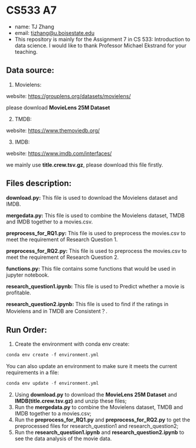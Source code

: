 # CS533 A7
- name: TJ Zhang
- email: tjzhang@u.boisestate.edu
- This repository is mainly for the Assignment 7 in CS 533: Introduction to data science. I would like to thank Professor Michael Ekstrand for your teaching.


## Data source:

1. Movielens:

website: https://grouplens.org/datasets/movielens/

please download **MovieLens 25M Dataset**

2. TMDB: 

website: https://www.themoviedb.org/

3. IMDB:

website: https://www.imdb.com/interfaces/

we mainly use **title.crew.tsv.gz**, please download this file firstly.

## Files description:

**download.py:** This file is used to download the Movielens dataset and IMDB.

**mergedata.py:** This file is used to combine the Movielens dataset, TMDB and IMDB together to a movies.csv.

**preprocess_for_RQ1.py:** This file is used to preprocess the movies.csv to meet the requirement of Research Question 1.

**preprocess_for_RQ2.py:** This file is used to preprocess the movies.csv to meet the requirement of Research Question 2.

**functions.py:** This file contains some functions that would be used in jupyter notebook.

**research_question1.ipynb:** This file is used to Predict whether a movie is profitable.

**research_question2.ipynb:** This file is used to find if the ratings in Movielens and in TMDB are Consistent？.

## Run Order:
1. Create the environment with conda env create: 
```python 
conda env create -f environment.yml 
```
You can also update an environment to make sure it meets the current requirements in a file:
```python 
conda env update -f environment.yml
```
2. Using **download.py** to download the **MovieLens 25M Dataset** and **IMDB(title.crew.tsv.gz)** and unzip these files;
3. Run the **mergedata.py** to combine the Movielens dataset, TMDB and IMDB together to a movies.csv;
4. Run the **preprocess_for_RQ1.py** and **preprocess_for_RQ2.py** to get the preprocessed files for research_question1 and research_question2;
5. Run the **research_question1.ipynb** and **research_question2.ipynb** to see the data analysis of the movie data.


